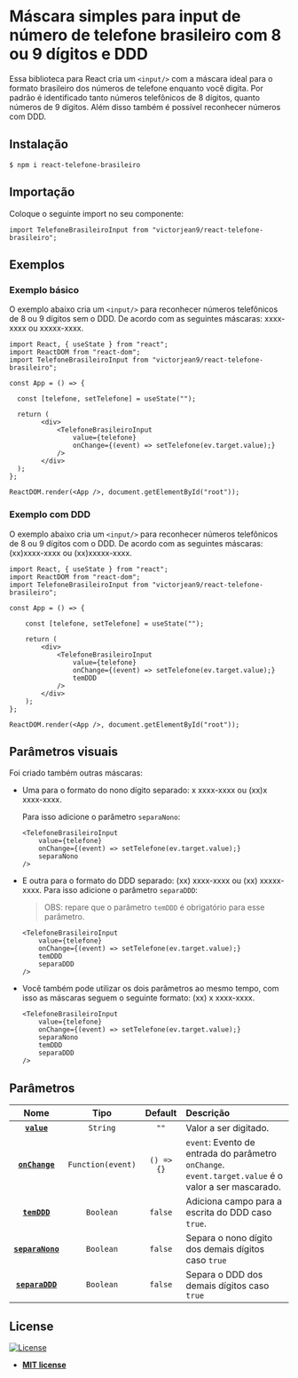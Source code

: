 # Máscara simples para input de número de telefone brasileiro com 8 ou 9 dígitos e DDD

Essa biblioteca para React cria um `<input/>` com a máscara ideal para o formato brasileiro dos números de telefone enquanto você digita.
Por padrão é identificado tanto números telefônicos de 8 dígitos, quanto números de 9 dígitos.
Além disso também é possível reconhecer números com DDD.

## Instalação

```shell
$ npm i react-telefone-brasileiro
```

## Importação

Coloque o seguinte import no seu componente:
```JSX
import TelefoneBrasileiroInput from "victorjean9/react-telefone-brasileiro";
```

## Exemplos

### Exemplo básico

O exemplo abaixo cria um `<input/>` para reconhecer números telefônicos de 8 ou 9 dígitos sem o DDD.
De acordo com as seguintes máscaras: xxxx-xxxx ou xxxxx-xxxx.

```JSX
import React, { useState } from "react";
import ReactDOM from "react-dom";
import TelefoneBrasileiroInput from "victorjean9/react-telefone-brasileiro";

const App = () => {

  const [telefone, setTelefone] = useState("");

  return (
        <div>
            <TelefoneBrasileiroInput
                value={telefone}
                onChange={(event) => setTelefone(ev.target.value);}
            />
        </div>
  );
};

ReactDOM.render(<App />, document.getElementById("root"));
```

### Exemplo com DDD

O exemplo abaixo cria um `<input/>` para reconhecer números telefônicos de 8 ou 9 dígitos com o DDD.
De acordo com as seguintes máscaras: (xx)xxxx-xxxx ou (xx)xxxxx-xxxx.

```JSX
import React, { useState } from "react";
import ReactDOM from "react-dom";
import TelefoneBrasileiroInput from "victorjean9/react-telefone-brasileiro";

const App = () => {

    const [telefone, setTelefone] = useState("");

    return (
        <div>
            <TelefoneBrasileiroInput
                value={telefone}
                onChange={(event) => setTelefone(ev.target.value);}
                temDDD
            />
        </div>
    );
};

ReactDOM.render(<App />, document.getElementById("root"));
```

## Parâmetros visuais

Foi criado também outras máscaras:
- Uma para o formato do nono dígito separado: x xxxx-xxxx ou (xx)x xxxx-xxxx.

    Para isso adicione o parâmetro `separaNono`:

    ```JSX
    <TelefoneBrasileiroInput
        value={telefone}
        onChange={(event) => setTelefone(ev.target.value);}
        separaNono
    />
    ```

- E outra para o formato do DDD separado: (xx) xxxx-xxxx ou (xx) xxxxx-xxxx.
    Para isso adicione o parâmetro `separaDDD`:
    > OBS: repare que o parâmetro `temDDD` é obrigatório para esse parâmetro.
    ```JSX
    <TelefoneBrasileiroInput
        value={telefone}
        onChange={(event) => setTelefone(ev.target.value);}
        temDDD
        separaDDD
    />
    ```

- Você também pode utilizar os dois parâmetros ao mesmo tempo, com isso as máscaras seguem o seguinte formato: (xx) x xxxx-xxxx.
    ```JSX
    <TelefoneBrasileiroInput
        value={telefone}
        onChange={(event) => setTelefone(ev.target.value);}
        separaNono
        temDDD
        separaDDD
    />
    ```

## Parâmetros
|            Nome             |          Tipo           | Default | Descrição                                                                                                                                |
| :-------------------------: | :---------------------: | :----------: | :----------------------------------------------------------------------------------------------------------------------------------------- |
|    **[`value`](#value)**    |        `String`         |     `""`     | Valor a ser digitado.                                                                                       |  |
| **[`onChange`](#onChange)** | `Function(event)` |  `() => {}`  | `event`: Evento de entrada do parâmetro `onChange`. <br/> `event.target.value` é o valor a ser mascarado. |
|     **[`temDDD`](#temDDD)**     |        `Boolean`         |    `false`     | Adiciona campo para a escrita do DDD caso `true`. |
|     **[`separaNono`](#separaNono)**     |        `Boolean`         |    `false`     | Separa o nono dígito dos demais dígitos caso `true` |
|     **[`separaDDD`](#separaNono)**     |        `Boolean`         |    `false`     | Separa o DDD dos demais dígitos caso `true` |

## License

[![License](http://img.shields.io/:license-mit-blue.svg?style=flat-square)](http://badges.mit-license.org)

- **[MIT license](http://opensource.org/licenses/mit-license.php)**